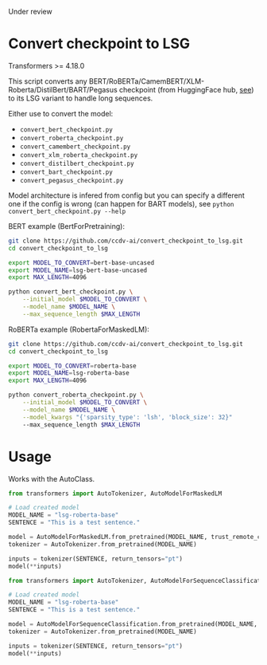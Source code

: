 
Under review

# Convert checkpoint to LSG

Transformers >= 4.18.0

This script converts any BERT/RoBERTa/CamemBERT/XLM-Roberta/DistilBert/BART/Pegasus checkpoint (from HuggingFace hub, [see](https://huggingface.co/ccdv)) to its LSG variant to handle long sequences. 

Either use to convert the model: 
* `convert_bert_checkpoint.py`
* `convert_roberta_checkpoint.py`
* `convert_camembert_checkpoint.py`
* `convert_xlm_roberta_checkpoint.py`
* `convert_distilbert_checkpoint.py`
* `convert_bart_checkpoint.py`
* `convert_pegasus_checkpoint.py`

Model architecture is infered from config but you can specify a different one if the config is wrong (can happen for BART models), see  `python convert_bert_checkpoint.py --help`


BERT example (BertForPretraining):

```bash
git clone https://github.com/ccdv-ai/convert_checkpoint_to_lsg.git
cd convert_checkpoint_to_lsg

export MODEL_TO_CONVERT=bert-base-uncased
export MODEL_NAME=lsg-bert-base-uncased
export MAX_LENGTH=4096

python convert_bert_checkpoint.py \
    --initial_model $MODEL_TO_CONVERT \
    --model_name $MODEL_NAME \
    --max_sequence_length $MAX_LENGTH
```

RoBERTa example (RobertaForMaskedLM):
```bash
git clone https://github.com/ccdv-ai/convert_checkpoint_to_lsg.git
cd convert_checkpoint_to_lsg

export MODEL_TO_CONVERT=roberta-base
export MODEL_NAME=lsg-roberta-base
export MAX_LENGTH=4096

python convert_roberta_checkpoint.py \
    --initial_model $MODEL_TO_CONVERT \
    --model_name $MODEL_NAME \
    --model_kwargs "{'sparsity_type': 'lsh', 'block_size': 32}"
    --max_sequence_length $MAX_LENGTH
```

# Usage

Works with the AutoClass.

```python
from transformers import AutoTokenizer, AutoModelForMaskedLM

# Load created model
MODEL_NAME = "lsg-roberta-base"
SENTENCE = "This is a test sentence."

model = AutoModelForMaskedLM.from_pretrained(MODEL_NAME, trust_remote_code=True)
tokenizer = AutoTokenizer.from_pretrained(MODEL_NAME)

inputs = tokenizer(SENTENCE, return_tensors="pt")
model(**inputs)
```

```python
from transformers import AutoTokenizer, AutoModelForSequenceClassification

# Load created model
MODEL_NAME = "lsg-roberta-base"
SENTENCE = "This is a test sentence."

model = AutoModelForSequenceClassification.from_pretrained(MODEL_NAME, trust_remote_code=True)
tokenizer = AutoTokenizer.from_pretrained(MODEL_NAME)

inputs = tokenizer(SENTENCE, return_tensors="pt")
model(**inputs)
```